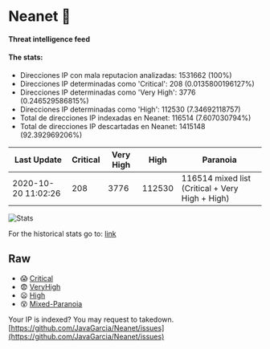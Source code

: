 # Neanet :hocho:
#### Threat intelligence feed
#### The stats:

- Direcciones IP con mala reputacion analizadas: 1531662 (100%)
- Direcciones IP determinadas como 'Critical':  208 (0.0135800196127%)
- Direcciones IP determinadas como 'Very High':  3776 (0.246529586815%)
- Direcciones IP determinadas como 'High':  112530 (7.34692118757)
- Total de direcciones IP indexadas en Neanet:  116514 (7.607030794%)
- Total de direcciones IP descartadas en Neanet:  1415148 (92.392969206%)

| Last Update | Critical | Very High | High | Paranoia |
| --- | --- | --- | --- | --- |
| 2020-10-20 11:02:26 | 208 | 3776 | 112530 | 116514 mixed list (Critical + Very High + High)|

![Stats](https://docs.google.com/spreadsheets/d/e/2PACX-1vSnaNMIXVabIpDJjufMlzH7poXnshF3mgd8Is1g9ytUEzVsP5my4Trn8f-xkoLLQ38xpL3HtmUexLo6/pubchart?oid=501124687&format=image)

For the historical stats go to: [link](/stats.csv)
## Raw
- :scream: [Critical](https://raw.githubusercontent.com/JavaGarcia/Neanet/master/blacklists/neanet_critical.txt)
- :fearful: [VeryHigh](https://raw.githubusercontent.com/JavaGarcia/Neanet/master/blacklists/neanet_veryHigh.txtt)
- :frowning: [High](https://raw.githubusercontent.com/JavaGarcia/Neanet/master/blacklists/neanet_high.txt)
- :dizzy_face: [Mixed-Paranoia](https://raw.githubusercontent.com/JavaGarcia/Neanet/master/blacklists/neanet_all.txt)


Your IP is indexed? You may request to takedown. [https://github.com/JavaGarcia/Neanet/issues](https://github.com/JavaGarcia/Neanet/issues)






































































































































































































































































































































































































































































































































































































































































































































































































































































































































































































































































































































































































































































































































































































































































































































































































